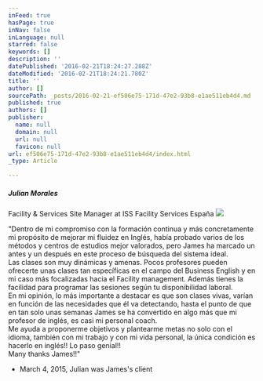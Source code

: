```yaml
---
inFeed: true
hasPage: true
inNav: false
inLanguage: null
starred: false
keywords: []
description: ''
datePublished: '2016-02-21T18:24:27.288Z'
dateModified: '2016-02-21T18:24:21.780Z'
title: ''
author: []
sourcePath: _posts/2016-02-21-ef506e75-171d-47e2-93b8-e1ae511eb4d4.md
published: true
authors: []
publisher:
  name: null
  domain: null
  url: null
  favicon: null
url: ef506e75-171d-47e2-93b8-e1ae511eb4d4/index.html
_type: Article

---
```

##### **Julian Morales**

Facility & Services Site Manager at ISS Facility Services España
![](https://the-grid-user-content.s3-us-west-2.amazonaws.com/d7072981-0e5a-4917-8242-147e6f693905.jpg)

"Dentro de mi compromiso con la formación continua y más concretamente mi propósito de mejorar mi fluidez en Inglés, había probado varios de los métodos y centros de estudios mejor valorados, pero James ha marcado un antes y un después en este proceso de búsqueda del sistema ideal.  
Las clases son muy dinámicas y amenas. Pocos profesores pueden ofrecerte unas clases tan específicas en el campo del Business English y en mi caso más focalizadas hacia el Facility management. Además tienes la facilidad para programar las sesiones según tu disponibilidad laboral.  
En mi opinión, lo más importante a destacar es que son clases vivas, varían en función de las necesidades que él va detectando, hasta el punto de que en tan solo unas semanas James se ha convertido en algo más que mi profesor de inglés, es casi mi personal coach.  
Me ayuda a proponerme objetivos y plantearme metas no solo con el idioma, también con mi trabajo y con mi vida personal, la única condición es hacerlo en inglés!! Lo paso genial!!  
Many thanks James!!"

- March 4, 2015, Julian was James's client